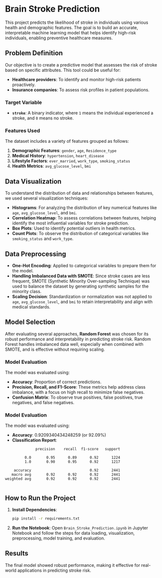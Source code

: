 # Brain Stroke Prediction

This project predicts the likelihood of stroke in individuals using various health and demographic features. The goal is to build an accurate, interpretable machine learning model that helps identify high-risk individuals, enabling preventive healthcare measures.

## Problem Definition
Our objective is to create a predictive model that assesses the risk of stroke based on specific attributes. This tool could be useful for:
- **Healthcare providers**: To identify and monitor high-risk patients proactively.
- **Insurance companies**: To assess risk profiles in patient populations.

### Target Variable
- **`stroke`**: A binary indicator, where `1` means the individual experienced a stroke, and `0` means no stroke.

### Features Used
The dataset includes a variety of features grouped as follows:
1. **Demographic Features**: `gender`, `age`, `Residence_type`
2. **Medical History**: `hypertension`, `heart_disease`
3. **Lifestyle Factors**: `ever_married`, `work_type`, `smoking_status`
4. **Health Metrics**: `avg_glucose_level`, `bmi`

## Data Visualization
To understand the distribution of data and relationships between features, we used several visualization techniques:
- **Histograms**: For analyzing the distribution of key numerical features like `age`, `avg_glucose_level`, and `bmi`.
- **Correlation Heatmap**: To assess correlations between features, helping identify the most influential variables for stroke prediction.
- **Box Plots**: Used to identify potential outliers in health metrics.
- **Count Plots**: To observe the distribution of categorical variables like `smoking_status` and `work_type`.

## Data Preprocessing
- **One-Hot Encoding**: Applied to categorical variables to prepare them for the model.
- **Handling Imbalanced Data with SMOTE**: Since stroke cases are less frequent, SMOTE (Synthetic Minority Over-sampling Technique) was used to balance the dataset by generating synthetic samples for the minority class.
- **Scaling Decision**: Standardization or normalization was not applied to `age`, `avg_glucose_level`, and `bmi` to retain interpretability and align with medical standards.

## Model Selection
After evaluating several approaches, **Random Forest** was chosen for its robust performance and interpretability in predicting stroke risk. Random Forest handles imbalanced data well, especially when combined with SMOTE, and is effective without requiring scaling.

### Model Evaluation
The model was evaluated using:
- **Accuracy**: Proportion of correct predictions.
- **Precision, Recall, and F1-Score**: These metrics help address class imbalance, with a focus on high recall to minimize false negatives.
- **Confusion Matrix**: To observe true positives, false positives, true negatives, and false negatives.


### Model Evaluation
The model was evaluated using:
- **Accuracy**:  0.9209340434248259 (or 92.09%)
- **Classification Report**:
```
              precision    recall  f1-score   support

         0.0       0.95      0.89      0.92      1224
         1.0       0.90      0.95      0.92      1217

    accuracy                           0.92      2441
   macro avg       0.92      0.92      0.92      2441
weighted avg       0.92      0.92      0.92      2441


```

## How to Run the Project
1. **Install Dependencies**:
   ```bash
   pip install -r requirements.txt
   ```
2. **Run the Notebook**: Open `Brain_Stroke_Prediction.ipynb` in Jupyter Notebook and follow the steps for data loading, visualization, preprocessing, model training, and evaluation.

## Results
The final model showed robust performance, making it effective for real-world applications in predicting stroke risk.

